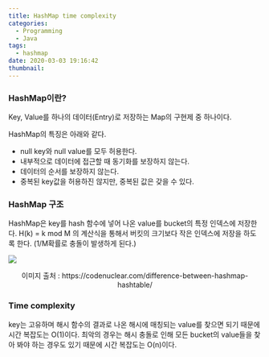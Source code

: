 ```yaml
---
title: HashMap time complexity
categories:
  - Programming
  - Java
tags:
  - hashmap
date: 2020-03-03 19:16:42
thumbnail:
---
```

### HashMap이란?
Key, Value를 하나의 데이터(Entry)로 저장하는 Map의 구현제 중 하나이다.

HashMap의 특징은 아래와 같다.
+ null key와 null value를 모두 허용한다.
+ 내부적으로 데이터에 접근할 때 동기화를 보장하지 않는다.
+ 데이터의 순서를 보장하지 않는다.
+ 중복된 key값을 허용하진 않지만, 중복된 값은 갖을 수 있다.

### HashMap 구조
HashMap은 key를 hash 함수에 넣어 나온 value를 bucket의 특정 인덱스에 저장한다. H(k) = k mod M 의 계산식을 통해서 버킷의 크기보다 작은 인덱스에 저장을 하도록 한다. (1/M확률로 충돌이 발생하게 된다.)

![](https://codenuclear.com/wp-content/uploads/2017/11/bucket_entries.jpg)
<center>이미지 출처 : https://codenuclear.com/difference-between-hashmap-hashtable/</center>

### Time complexity
key는 고유하며 해시 함수의 결과로 나온 해시에 매칭되는 value를 찾으면 되기 때문에 시간 복잡도는 O(1)이다.
최악의 경우는 해시 충돌로 인해 모든 bucket의 value들을 찾아 봐야 하는 경우도 있기 때문에 시간 복잡도는 O(n)이다.
